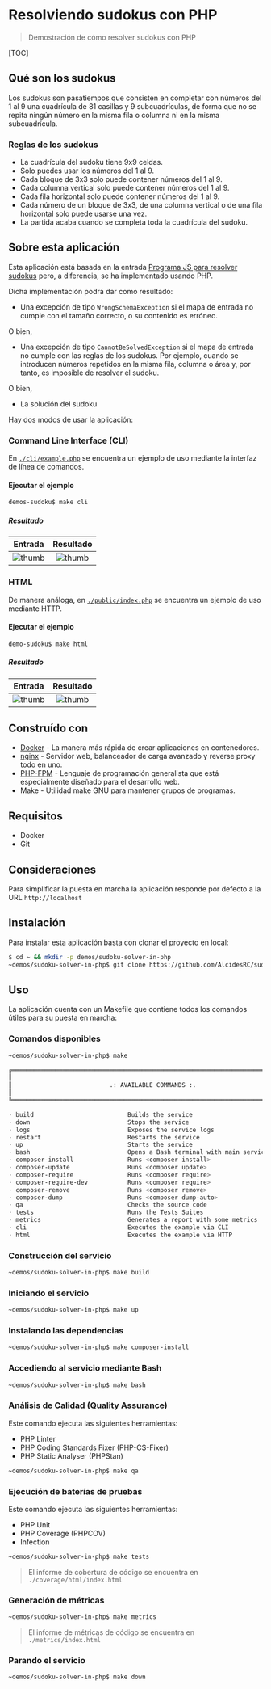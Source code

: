 # Resolviendo sudokus con PHP

> Demostración de cómo resolver sudokus con PHP

[TOC]

## Qué son los sudokus

Los sudokus son pasatiempos que consisten en completar con números del 1 al 9 una cuadrícula de 81 casillas y 9 subcuadrículas, de forma que no se repita ningún número en la misma fila o columna ni en la misma subcuadrícula.

### Reglas de los sudokus

- La cuadrícula del sudoku tiene 9x9 celdas.
- Solo puedes usar los números del 1 al 9.
- Cada bloque de 3x3 solo puede contener números del 1 al 9.
- Cada columna vertical solo puede contener números del 1 al 9.
- Cada fila horizontal solo puede contener números del 1 al 9.
- Cada número de un bloque de 3x3, de una columna vertical o de una fila horizontal solo puede usarse una vez.
- La partida acaba cuando se completa toda la cuadrícula del sudoku.

## Sobre esta aplicación

Esta aplicación está basada en la entrada [Programa JS para resolver sudokus](https://www.microsiervos.com/archivo/ordenadores/programa-javascript-resolver-sudokus.html) pero, a diferencia, se ha implementado usando PHP.

Dicha implementación podrá dar como resultado:

- Una excepción de tipo `WrongSchemaException` si el mapa de entrada no cumple con el tamaño correcto, o su contenido es erróneo.

O bien,

- Una excepción de tipo `CannotBeSolvedException` si el mapa de entrada no cumple con las reglas de los sudokus. Por ejemplo, cuando se introducen números repetidos en la misma fila, columna o área y, por tanto, es imposible de resolver el sudoku.

O bien,

- La solución del sudoku

Hay dos modos de usar la aplicación:

### Command Line Interface (CLI)

En [`./cli/example.php`](./cli/example.php) se encuentra un ejemplo de uso mediante la interfaz de línea de comandos.

#### Ejecutar el ejemplo

```bash
demos-sudoku$ make cli
```

##### Resultado

|  Entrada                         | Resultado                      |
|:--------------------------------:|:------------------------------:|
| ![thumb](./screenshot-input.png) | ![thumb](./screenshot-cli.png) |

### HTML

De manera análoga, en [`./public/index.php`](./public/index.php) se encuentra un ejemplo de uso mediante HTTP.

#### Ejecutar el ejemplo

```bash
demo-sudoku$ make html
```

##### Resultado

|  Entrada                         | Resultado                       |
|:--------------------------------:|:-------------------------------:|
| ![thumb](./screenshot-input.png) | ![thumb](./screenshot-html.png) |

## Construído con

* [Docker](https://www.docker.com/) - La manera más rápida de crear aplicaciones en contenedores.
* [nginx](https://www.nginx.com/) - Servidor web, balanceador de carga avanzado y reverse proxy todo en uno.
* [PHP-FPM](https://www.php.net/) - Lenguaje de programación generalista que está especialmente diseñado para el desarrollo web.
* Make - Utilidad make GNU para mantener grupos de programas.

## Requisitos

- Docker
- Git

## Consideraciones

Para simplificar la puesta en marcha la aplicación responde por defecto a la URL `http://localhost`

## Instalación

Para instalar esta aplicación basta con clonar el proyecto en local:

```bash
$ cd ~ && mkdir -p demos/sudoku-solver-in-php
~demos/sudoku-solver-in-php$ git clone https://github.com/AlcidesRC/sudoku-solver-in-php
```

## Uso

La aplicación cuenta con un Makefile que contiene todos los comandos útiles para su puesta en marcha:

### Comandos disponibles

```bash
~demos/sudoku-solver-in-php$ make

╔══════════════════════════════════════════════════════════════════════════════╗
║                                                                              ║
║                           .: AVAILABLE COMMANDS :.                           ║
║                                                                              ║
╚══════════════════════════════════════════════════════════════════════════════╝

· build                          Builds the service
· down                           Stops the service
· logs                           Exposes the service logs
· restart                        Restarts the service
· up                             Starts the service
· bash                           Opens a Bash terminal with main service
· composer-install               Runs <composer install>
· composer-update                Runs <composer update>
· composer-require               Runs <composer require>
· composer-require-dev           Runs <composer require>
· composer-remove                Runs <composer remove>
· composer-dump                  Runs <composer dump-auto>
· qa                             Checks the source code
· tests                          Runs the Tests Suites
· metrics                        Generates a report with some metrics
· cli                            Executes the example via CLI
· html                           Executes the example via HTTP
```

### Construcción del servicio

```bash
~demos/sudoku-solver-in-php$ make build
```

### Iniciando el servicio

```bash
~demos/sudoku-solver-in-php$ make up
```

### Instalando las dependencias

```bash
~demos/sudoku-solver-in-php$ make composer-install
```

### Accediendo al servicio mediante Bash

```bash
~demos/sudoku-solver-in-php$ make bash
```

### Análisis de Calidad (Quality Assurance)

Este comando ejecuta las siguientes herramientas:

- PHP Linter
- PHP Coding Standards Fixer (PHP-CS-Fixer)
- PHP Static Analyser (PHPStan)

```bash
~demos/sudoku-solver-in-php$ make qa
```

### Ejecución de baterías de pruebas

Este comando ejecuta las siguientes herramientas:

- PHP Unit
- PHP Coverage (PHPCOV)
- Infection

```bash
~demos/sudoku-solver-in-php$ make tests
```

> El informe de cobertura de código se encuentra en `./coverage/html/index.html`

### Generación de métricas

```bash
~demos/sudoku-solver-in-php$ make metrics
```

> El informe de métricas de código se encuentra en `./metrics/index.html`

### Parando el servicio

```bash
~demos/sudoku-solver-in-php$ make down
```
